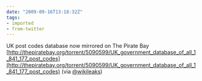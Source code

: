 ```yaml
---
date: "2009-09-16T13:18:32Z"
tags:
- imported
- from-twitter
---
```

UK post codes database now mirrored on The Pirate Bay [http://thepiratebay.org/torrent/5090599/UK_government_database_of_all_1_841_177_post_codes](http://thepiratebay.org/torrent/5090599/UK_government_database_of_all_1_841_177_post_codes) \(via [@wikileaks](/twitter/#/wikileaks))
